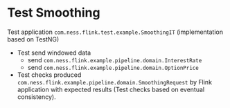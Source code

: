 # Test Smoothing

Test application `com.ness.flink.test.example.SmoothingIT` (implementation based on TestNG) 

- Test send windowed data
  - send `com.ness.flink.example.pipeline.domain.InterestRate`
  - send `com.ness.flink.example.pipeline.domain.OptionPrice`
- Test checks produced `com.ness.flink.example.pipeline.domain.SmoothingRequest` by Flink application with expected results (Test checks based on eventual consistency). 
